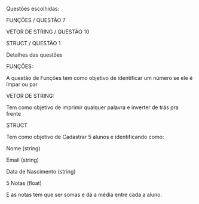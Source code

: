Questões escolhidas:

FUNÇÕES / QUESTÃO 7

VETOR DE STRING / QUESTÃO 10

STRUCT / QUESTÃO 1

Detalhes das questões 

FUNÇÕES:

A questão de Funções tem como objetivo de identificar um número se ele é ímpar ou par

VETOR DE STRING:

Tem como objetivo de imprimir qualquer palavra e inverter de trás pra frente 

STRUCT 

Tem como objetivo de Cadastrar 5 alunos e identificando como:

Nome (string)

Email (string)

Data de Nascimento (string)

5 Notas (float)

E as notas tem que ser somas e dá a média entre cada a aluno.
